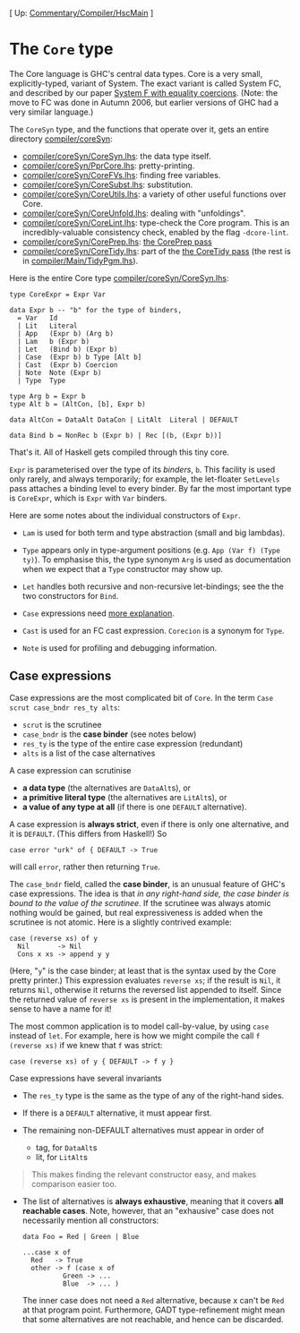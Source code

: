 
\[ Up: [Commentary/Compiler/HscMain](commentary/compiler/hsc-main) \]


# The `Core` type



The Core language is GHC's central data types.  Core is a very small, explicitly-typed, variant of System.  The exact variant is called System FC, and described by our paper [
System F with equality coercions](http://research.microsoft.com/~simonpj/papers/ext-f).  (Note: the move to FC was done in Autumn 2006, but earlier versions of GHC had a very similar language.)



The `CoreSyn` type, and the functions that operate over it, gets an entire directory [compiler/coreSyn](/trac/ghc/browser/ghc/compiler/coreSyn):


- [compiler/coreSyn/CoreSyn.lhs](/trac/ghc/browser/ghc/compiler/coreSyn/CoreSyn.lhs): the data type itself.
- [compiler/coreSyn/PprCore.lhs](/trac/ghc/browser/ghc/compiler/coreSyn/PprCore.lhs): pretty-printing.
- [compiler/coreSyn/CoreFVs.lhs](/trac/ghc/browser/ghc/compiler/coreSyn/CoreFVs.lhs): finding free variables.
- [compiler/coreSyn/CoreSubst.lhs](/trac/ghc/browser/ghc/compiler/coreSyn/CoreSubst.lhs): substitution.
- [compiler/coreSyn/CoreUtils.lhs](/trac/ghc/browser/ghc/compiler/coreSyn/CoreUtils.lhs): a variety of other useful functions over Core.
- [compiler/coreSyn/CoreUnfold.lhs](/trac/ghc/browser/ghc/compiler/coreSyn/CoreUnfold.lhs): dealing with "unfoldings".
- [compiler/coreSyn/CoreLint.lhs](/trac/ghc/browser/ghc/compiler/coreSyn/CoreLint.lhs): type-check the Core program. This is an incredibly-valuable consistency check, enabled by the flag `-dcore-lint`.
- [compiler/coreSyn/CorePrep.lhs](/trac/ghc/browser/ghc/compiler/coreSyn/CorePrep.lhs): [the CorePrep pass](commentary/compiler/hsc-main)
- [compiler/coreSyn/CoreTidy.lhs](/trac/ghc/browser/ghc/compiler/coreSyn/CoreTidy.lhs): part of the [the CoreTidy pass](commentary/compiler/hsc-main) (the rest is in [compiler/Main/TidyPgm.lhs](/trac/ghc/browser/ghc/compiler/Main/TidyPgm.lhs)).


Here is the entire Core type [compiler/coreSyn/CoreSyn.lhs](/trac/ghc/browser/ghc/compiler/coreSyn/CoreSyn.lhs):


```wiki
type CoreExpr = Expr Var

data Expr b	-- "b" for the type of binders, 
  = Var	  Id
  | Lit   Literal
  | App   (Expr b) (Arg b)
  | Lam   b (Expr b)
  | Let   (Bind b) (Expr b)
  | Case  (Expr b) b Type [Alt b]
  | Cast  (Expr b) Coercion
  | Note  Note (Expr b)
  | Type  Type

type Arg b = Expr b
type Alt b = (AltCon, [b], Expr b)

data AltCon = DataAlt DataCon | LitAlt  Literal | DEFAULT

data Bind b = NonRec b (Expr b) | Rec [(b, (Expr b))]
```


That's it.  All of Haskell gets compiled through this tiny core.



`Expr` is parameterised over the type of its *binders*, `b`.  This facility is used only rarely, and always temporarily; for example, the let-floater `SetLevels` pass attaches a binding level to every binder.  By far the most important type is `CoreExpr`, which is `Expr` with `Var` binders.



Here are some notes about the individual constructors of `Expr`.


- `Lam` is used for both term and type abstraction (small and big lambdas).

- `Type` appears only in type-argument positions (e.g. `App (Var f) (Type ty)`).  To emphasise this, the type synonym `Arg` is used as documentation when we expect that a `Type` constructor may show up.

- `Let` handles both recursive and non-recursive let-bindings; see the the two constructors for `Bind`.

- `Case` expressions need [more explanation](commentary/compiler/core-syn-type#case-expressions).

- `Cast` is used for an FC cast expression.  `Corecion` is a synonym for `Type`.

- `Note` is used for profiling and debugging information.

## Case expressions



Case expressions are the most complicated bit of `Core`.  In the term `Case scrut case_bndr res_ty alts`:


- `scrut` is the scrutinee
- `case_bndr` is the **case binder** (see notes below)
- `res_ty` is the type of the entire case expression (redundant)
- `alts` is a list of the case alternatives


A case expression can scrutinise 


- **a data type** (the alternatives are `DataAlt`s), or 
- **a primitive literal type** (the alternatives are `LitAlt`s), or 
- **a value of any type at all** (if there is one `DEFAULT` alternative).


A case expression is **always strict**, even if there is only one alternative, and it is `DEFAULT`.  (This differs from Haskell!)  So


```wiki
case error "urk" of { DEFAULT -> True
```


will call `error`, rather then returning `True`.



The `case_bndr` field, called the **case binder**, is an unusual feature of GHC's case expressions.
The idea is that *in any right-hand side, the case binder is bound to the value of the scrutinee*. If the
scrutinee was always atomic nothing would be gained, but real expressiveness is added when the scrutinee is not atomic.
Here is a slightly contrived example:


```wiki
case (reverse xs) of y 
  Nil       -> Nil
  Cons x xs -> append y y
```


(Here, "`y`" is the case binder; at least that is the syntax used by the Core pretty printer.)
This expression evaluates `reverse xs`; if the result is `Nil`, it returns
`Nil`, otherwise it returns the reversed list appended to itself.  Since
the returned value of `reverse xs` is present in the implementation, it makes
sense to have a name for it!



The most common application is to model call-by-value, 
by using `case` instead of `let`. For example, here is how we might compile
the call `f (reverse xs)` if we knew that `f` was strict:


```wiki
case (reverse xs) of y { DEFAULT -> f y }
```


Case expressions have several invariants


- The `res_ty` type is the same as the type of any of the right-hand sides.


 


- If there is a `DEFAULT` alternative, it must appear first.

- The remaining non-DEFAULT alternatives must appear in order of

  - tag, for `DataAlt`s
  - lit, for `LitAlt`s

>
>
> This makes finding the relevant constructor easy, and makes comparison easier too.
>
>

- The list of alternatives is **always exhaustive**, meaning that it covers **all reachable cases**.  Note, however, that an "exhausive" case does not necessarily mention all constructors:

  ```wiki
  data Foo = Red | Green | Blue

  ...case x of 
  	Red   -> True
  	other -> f (case x of 
  			Green -> ...
  			Blue  -> ... )
  ```

  The inner case does not need a `Red` alternative, because x can't be `Red` at that program point. Furthermore, GADT type-refinement might mean that some alternatives are not reachable, and hence can be discarded.  
